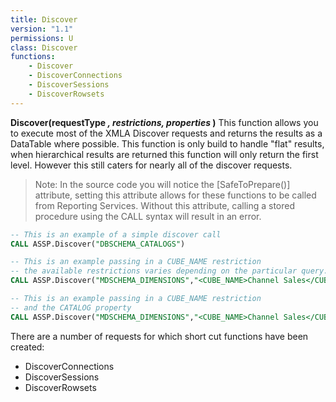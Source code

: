 ```yaml
---
title: Discover
version: "1.1"
permissions: U
class: Discover
functions: 
    - Discover
    - DiscoverConnections
    - DiscoverSessions
    - DiscoverRowsets
---
```


**Discover(requestType _, restrictions, properties_ )**
This function allows you to execute most of the XMLA Discover requests and returns the results as a DataTable where possible. This function is only build to handle "flat" results, when hierarchical results are returned this function will only return the first level. However this still caters for nearly all of the discover requests. 

> Note: In the source code you will notice the \[SafeToPrepare()] attribute, setting this attribute allows for these functions to be called from Reporting Services. Without this attribute, calling a stored procedure using the CALL syntax will result in an error.

``` sql
-- This is an example of a simple discover call
CALL ASSP.Discover("DBSCHEMA_CATALOGS")

-- This is an example passing in a CUBE_NAME restriction
-- the available restrictions varies depending on the particular query.
CALL ASSP.Discover("MDSCHEMA_DIMENSIONS","<CUBE_NAME>Channel Sales</CUBE_NAME>")

-- This is an example passing in a CUBE_NAME restriction
-- and the CATALOG property
CALL ASSP.Discover("MDSCHEMA_DIMENSIONS","<CUBE_NAME>Channel Sales</CUBE_NAME>","<CATALOG>Adventure Works DW</CATALOG>")
```

There are a number of requests for which short cut functions have been created:

* DiscoverConnections
* DiscoverSessions
* DiscoverRowsets